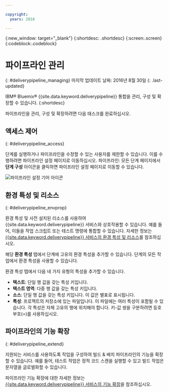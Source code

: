 ```yaml
---

copyright:
  years: 2016

---
```

<!-- Copyright info at top of file: REQUIRED
    The copyright info is YAML content that must occur at the top of the MD file, before attributes are listed.
    It must be --- surrounded by 3 dashes ---
    The value "years" can contain just one year or a two years separated by a comma. (years: 2014, 2016)
    Indentation as per the previous template must be preserved.
-->

{:new_window: target="_blank"}
{:shortdesc: .shortdesc}
{:screen:.screen}
{:codeblock:.codeblock}

# 파이프라인 관리
{: #deliverypipeline_managing}
마지막 업데이트 날짜: 2016년 8월 30일
{: .last-updated}

IBM&reg; Bluemix&reg; {{site.data.keyword.deliverypipeline}} 통합을 관리, 구성 및 확장할 수 있습니다.
{:shortdesc}

파이프라인을 관리, 구성 및 확장하려면 다음 태스크를 완료하십시오. 

## 액세스 제어
{: #deliverypipeline_access}

단계를 실행하거나 파이프라인을 수정할 수 있는 사용자를 제한할 수 있습니다. 이를 수행하려면 파이프라인 설정 페이지로 이동하십시오. 파이프라인: 모든 단계 페이지에서 **단계 구성** 아이콘을 클릭하면 파이프라인 설정 페이지로 이동할 수 있습니다. 

![파이프라인 설정 기어 아이콘](./images/pipeline_settings.png)

## 환경 특성 및 리소스
{: #deliverypipeline_envprop}

환경 특성 및 사전 설치된 리소스를 사용하여 {{site.data.keyword.deliverypipeline}} 서비스와 상호작용할 수 있습니다. 예를 들어, 이들을 작업 스크립트 또는 테스트 명령에 통합할 수 있습니다. 자세한 정보는 [{{site.data.keyword.deliverypipeline}} 서비스의 환경 특성 및 리소스](./deploy_var.html)를 참조하십시오. 

해당 **환경 특성** 탭에서 단계에 고유의 환경 특성을 추가할 수 있습니다. 단계의 모든 작업에서 환경 특성을 사용할 수 있습니다. 

환경 특성 탭에서 다음 네 가지 유형의 특성을 추가할 수 있습니다. 
* **텍스트**: 단일 행 값을 갖는 특성 키입니다. 
* **텍스트 영역**: 다중 행 값을 갖는 특성 키입니다. 
* **소스**: 단일 행 값을 갖는 특성 키입니다. 이 값은 별표로 표시됩니다. 
* **특성**: 프로젝트의 저장소에 있는 파일입니다. 이 파일에는 여러 특성이 포함될 수 있습니다. 각 특성은 자체 고유의 행에 위치해야 합니다. 키-값 쌍을 구분하려면 등호 부호(=)를 사용하십시오. 

## 파이프라인의 기능 확장
{: #deliverypipeline_extend}

지원되는 서비스를 사용하도록 작업을 구성하여 빌드 & 배치 파이프라인의 기능을 확장할 수 있습니다. 예를 들어, 테스트 작업은 정적 코드 스캔을 실행할 수 있고 빌드 작업은 문자열을 글로벌화할 수 있습니다. 

파이프라인 기능 확장에 대한 자세한 정보는 [{{site.data.keyword.deliverypipeline}} 서비스의 기능 확장](./deliverypipeline_extension.html)을 참조하십시오. 

<!-- [1]: https://www.ng.bluemix.net/docs/manageapps/deployingapps.html#appmanifest
[2]: https://www.ng.bluemix.net/docs/#services/DeliveryPipeline/index.html#getstartwithCD
[3]: http://docs.cloudfoundry.org/devguide/installcf/whats-new-v6.html#push
[4]: https://console.ng.bluemix.net/?ace_base=true/#/pricing/cloudOEPaneId=pricing
[5]: ./images/open_logs.png
[6]: #manifests
[7]: ./images/runbar-annotated-dark.png
[8]: ./images/input_tab_only_execute.png
[9]: ./images/deploy_to.png
[10]: ./images/view_logs_and_history.png
[11]: ./images/play_button.png
[12]: ./images/basicAnimate.gif
[13]: ./images/AddStage.png
[14]: ./images/AddJob.png
[15]: ./images/jobs.png
[16]: ./images/RunStage.png
[17]: https://www.ng.bluemix.net/docs/starters/container_pipeline.html#container_pipeline
[18]: ../../../tutorials/basicbuild
[19]: #add_stage
[20]: #add_job
[21]: ../deploy_ext
[22]: ./images/pipeline_settings_icon.png
[23]: ./images/pipeline_settings.png
[24]: https://www.ng.bluemix.net/docs/services/reqnsi.html#add_service
[25]: ../deploy_var
[26]: ./images/click_stage_run_number.png
[27]: ./images/diagram.jpg -->

